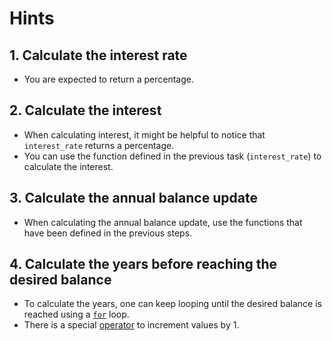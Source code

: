 # Hints

## 1. Calculate the interest rate

- You are expected to return a percentage.

## 2. Calculate the interest

- When calculating interest, it might be helpful to notice that `interest_rate` returns a percentage.
- You can use the function defined in the previous task (`interest_rate`) to calculate the interest.

## 3. Calculate the annual balance update

- When calculating the annual balance update, use the functions that have been defined in the previous steps.

## 4. Calculate the years before reaching the desired balance

- To calculate the years, one can keep looping until the desired balance is reached using a [`for`][for] loop.
- There is a special [operator][increment] to increment values by 1.

[for]: https://www.learncpp.com/cpp-tutorial/introduction-to-loops-and-while-statements/
[increment]: https://www.learncpp.com/cpp-tutorial/increment-decrement-operators-and-side-effects/